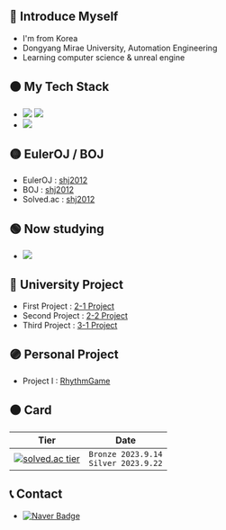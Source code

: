 ## 🔴 Introduce Myself

- I'm from Korea
- Dongyang Mirae University, Automation Engineering
- Learning computer science & unreal engine

## 🟠 My Tech Stack
- <img src="https://img.shields.io/badge/C-172B4D?style=flat&logo=C&logoColor=white"/> <img src="https://img.shields.io/badge/C++-1E88E5?style=flat&logo=C%2B%2B&logoColor=white"/>
- <img src="https://img.shields.io/badge/ROS-gray?style=flat&logo=ros&logoColor=white"/>

## 🟡 EulerOJ / BOJ
- EulerOJ   : [shj2012](https://euleroj.io/profile/shj2012)
- BOJ       : [shj2012](https://www.acmicpc.net/user/shj2012)
- Solved.ac : [shj2012](https://solved.ac/profile/shj2012)

## 🟢 Now studying
- <img src="https://img.shields.io/badge/Unreal_Engine-black?style=flat&logo=unrealengine&logoColor=white"/>

## 🔵 University Project
- First Project  : [2-1 Project](https://github.com/WhiteYeoul/Self-Driving-Project1)
- Second Project : [2-2 Project](https://github.com/WhiteYeoul/Self-Driving-Project2)
- Third Project  : [3-1 Project](https://github.com/WhiteYeoul/Self-Driving-Project3)

## 🟣 Personal Project
- Project I : [RhythmGame](https://github.com/WhiteYeoul/RhythmGame)

## 🟤 Card
|Tier|Date|
|------|---|
|[![solved.ac tier](http://mazassumnida.wtf/api/v2/generate_badge?boj=shj2012)](https://solved.ac/shj2012)|`Bronze 2023.9.14`</br>`Silver 2023.9.22`|

## 📞 Contact
- [![Naver Badge](https://img.shields.io/badge/Naver-03C75A?style=flat-square&logo=Naver&logoColor=white&link=mailto:shj2012@naver.com)](mailto:shj2012@naver.com)
